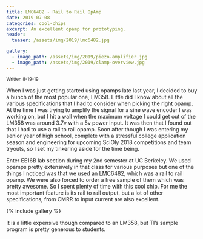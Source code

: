 ```yaml
---
title: LMC6482 - Rail to Rail OpAmp
date: 2019-07-08
categories: cool-chips
excerpt: An excellent opamp for prototyping.
header:
  teaser: /assets/img/2019/lmc6482.jpg

gallery:
  - image_path: /assets/img/2019/piezo-amplifier.jpg
  - image_path: /assets/img/2019/clamp-overview.jpg
---
```


<sub>Written 8-19-19</sub>

When I was just getting started using opamps late last year, I decided to buy a bunch of the most popular one, LM358. Little did I know about all the various specifications that I had to consider when picking the right opamp. At the time I was trying to amplify the signal for a sine wave encoder I was working on, but I hit a wall when the maximum voltage I could get out of the LM358 was around 3.7v with a 5v power input. It was then that I found out that I had to use a rail to rail opamp. Soon after though I was entering my senior year of high school, complete with a stressful college application season and engineering for upcoming SciOly 2018 competitions and team tryouts, so I set my tinkering aside for the time being.

Enter EE16B lab section during my 2nd semester at UC Berkeley. We used opamps pretty extensively in that class for various purposes but one of the things I noticed was that we used an [LMC6482](http://www.ti.com/product/LMC6482), which was a rail to rail opamp. We were also forced to order a free sample of them which was pretty awesome. So I spent plenty of time with this cool chip. For me the most important feature is its rail to rail output, but a lot of other specifications, from CMRR to input current are also excellent.

{% include gallery %}

It is a little expensive though compared to an LM358, but TI’s sample program is pretty generous to students.
